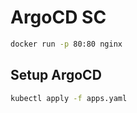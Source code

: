 # ArgoCD SC



```bash
docker run -p 80:80 nginx
```

## Setup ArgoCD

```bash
kubectl apply -f apps.yaml
```